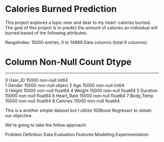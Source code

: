 # Calories Burned Prediction

This project explores a topic near and dear to my heart: calories burned. The goal of this project is to predict  the amount of calories an individual will burned based of the following attributes:

RangeIndex: 15000 entries, 0 to 14999
Data columns (total 9 columns):
 #   Column      Non-Null Count  Dtype  
---  ------      --------------  -----  
 0   User_ID     15000 non-null  int64  
 1   Gender      15000 non-null  object 
 2   Age         15000 non-null  int64  
 3   Height      15000 non-null  float64
 4   Weight      15000 non-null  float64
 5   Duration    15000 non-null  float64
 6   Heart_Rate  15000 non-null  float64
 7   Body_Temp   15000 non-null  float64
 8   Calories    15000 non-null  float64


This is a another simple dataset but I utilize XGBoost Regressor to obtain our objective. 

We're going to take the follow approach:

Problem Defintiion
Data
Evaluation
Features
Modelling
Experimentation
